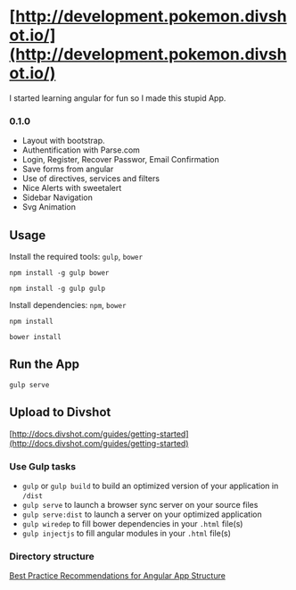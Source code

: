 # [http://development.pokemon.divshot.io/](http://development.pokemon.divshot.io/)

I started learning angular for fun so I made this stupid App.

### 0.1.0
* Layout with bootstrap.
* Authentification with Parse.com
* Login, Register, Recover Passwor, Email Confirmation 
* Save forms from angular
* Use of directives, services and filters
* Nice Alerts with sweetalert
* Sidebar Navigation
* Svg Animation
## Usage

Install the required tools: `gulp`, `bower`
```
npm install -g gulp bower
```
```
npm install -g gulp gulp
```

Install dependencies: `npm`, `bower`
```
npm install 
```
```
bower install 
```

## Run the App
```
gulp serve 
```

## Upload to Divshot

[http://docs.divshot.com/guides/getting-started](http://docs.divshot.com/guides/getting-started)

### Use Gulp tasks

* `gulp` or `gulp build` to build an optimized version of your application in `/dist`
* `gulp serve` to launch a browser sync server on your source files
* `gulp serve:dist` to launch a server on your optimized application
* `gulp wiredep` to fill bower dependencies in your `.html` file(s)
* `gulp injectjs` to fill angular modules in your `.html` file(s)


### Directory structure
[Best Practice Recommendations for Angular App Structure](https://docs.google.com/document/d/1XXMvReO8-Awi1EZXAXS4PzDzdNvV6pGcuaF4Q9821Es/pub)
